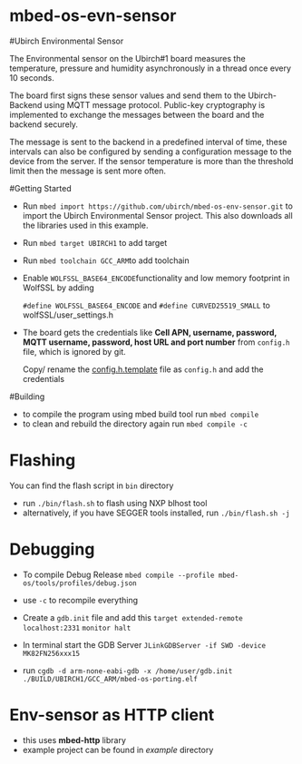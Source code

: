 # mbed-os-evn-sensor
#Ubirch Environmental Sensor

The Environmental sensor on the Ubirch#1 board measures the temperature, pressure and humidity asynchronously in a thread once every 10 seconds.

The board first signs these sensor values and send them to the Ubirch-Backend using MQTT message protocol.
Public-key cryptography is implemented to exchange the messages between the board and the backend securely.

The message is sent to the backend in a predefined interval of time, these intervals can also be configured by sending a configuration message to the device from the server. 
If the sensor temperature is more than the threshold limit then the message is sent more often.

#Getting Started
- Run ``mbed import https://github.com/ubirch/mbed-os-env-sensor.git`` to import the  Ubirch Environmental Sensor project.
This also downloads all the libraries used in this example.
- Run `mbed target UBIRCH1` to add target
- Run `mbed toolchain GCC_ARM`to add toolchain 
- Enable `WOLFSSL_BASE64_ENCODE`functionality and low memory footprint in WolfSSL by adding 

  `#define WOLFSSL_BASE64_ENCODE` and `#define CURVED25519_SMALL` to wolfSSL/user_settings.h
- The board gets the credentials like **Cell APN, username, password, MQTT username, password, host URL and port number** from `config.h` file, which is ignored by git.
 
   Copy/ rename the [config.h.template](https://github.com/ubirch/mbed-os-env-sensor/blob/master/config.h.template) file as `config.h` and add the credentials 

#Building
- to compile the program using mbed build tool run `mbed compile`
- to clean and rebuild the directory again run `mbed compile -c`

# Flashing
You can find the flash script in `bin` directory
- run `./bin/flash.sh` to flash using NXP blhost tool
- alternatively, if you have SEGGER tools installed, run `./bin/flash.sh -j`

# Debugging
- To compile Debug Release
`mbed compile --profile mbed-os/tools/profiles/debug.json`
- use `-c` to recompile everything
- Create a `gdb.init` file and add this
`target extended-remote localhost:2331`
`monitor halt`

- In terminal start the GDB Server
`JLinkGDBServer -if SWD -device MK82FN256xxx15`
- run `cgdb -d arm-none-eabi-gdb -x /home/user/gdb.init ./BUILD/UBIRCH1/GCC_ARM/mbed-os-porting.elf`

# Env-sensor as HTTP client
 - this uses **mbed-http** library
 - example project can be found in *example* directory